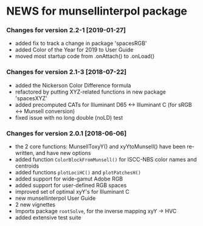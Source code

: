 # NEWS for **munsellinterpol** package


### Changes for version 2.2-1  [2019-01-27]

* added fix to track a change in package 'spacesRGB'
* added Color of the Year for 2019 to User Guide
* moved most startup code from .onAttach() to .onLoad()


### Changes for version 2.1-3  [2018-07-22]

* added the Nickerson Color Difference formula
* refactored by putting XYZ-related functions in new package 'spacesXYZ'
* added precomputed CATs for Illuminant D65  <->  Illuminant C  (for sRGB <-> Munsell conversion)
* fixed issue with no long double (noLD) test


### Changes for version 2.0.1  [2018-06-06]

* the 2 core functions: MunsellToxyY()  and  xyYtoMunsell()  have been re-written, and have new options
* added function `ColorBlockFromMunsell()` for ISCC-NBS color names and centroids
* added functions `plotLociHC()` and `plotPatchesH()`
* added support for wide-gamut Adobe RGB
* added support for user-defined RGB spaces
* improved set of optimal xyY's for Illuminant C
* new munsellinterpol User Guide
* 2 new vignettes
* Imports package `rootSolve`, for the inverse mapping xyY -> HVC
* added extensive test suite
